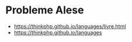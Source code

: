 # Probleme Alese

* https://thinkphp.github.io/languages/livre.html
* https://thinkphp.github.io/languages
